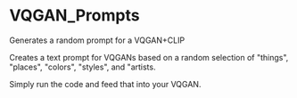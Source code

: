 # VQGAN_Prompts
Generates a random prompt for a VQGAN+CLIP

Creates a text prompt for VQGANs based on a random selection of "things", "places", "colors", "styles", and "artists.

Simply run the code and feed that into your VQGAN.

